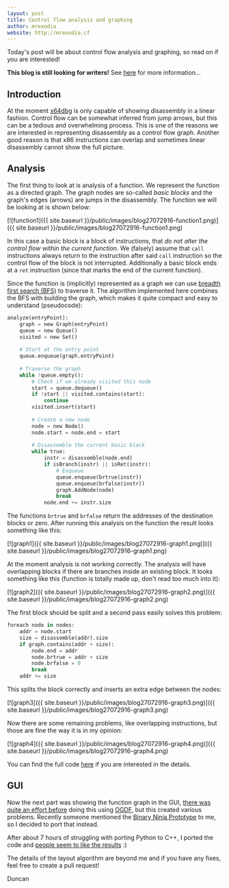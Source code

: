 ```yaml
---
layout: post
title: Control flow analysis and graphing
author: mrexodia
website: http://mrexodia.cf
---
```


Today's post will be about control flow analysis and graphing, so read on if you are interested!

**This blog is still looking for writers!** See [here](/blog/2016/07/09/Looking-for-writers.html) for more information...

## Introduction

At the moment [x64dbg](http://x64dbg.com) is only capable of showing disassembly in a linear fashion. Control flow can be somewhat inferred from jump arrows, but this can be a tedious and overwhelming process. This is one of the reasons we are interested in representing disassembly as a control flow graph. Another good reason is that x86 instructions can overlap and sometimes linear disassembly cannot show the full picture.

## Analysis

The first thing to look at is analysis of a function. We represent the function as a directed graph. The graph nodes are so-called *basic blocks* and the graph's edges (arrows) are jumps in the disassembly. The function we will be looking at is shown below:

[![function1]({{ site.baseurl }}/public/images/blog27072916-function1.png)]({{ site.baseurl }}/public/images/blog27072916-function1.png)

In this case a basic block is a block of instructions, that *do not alter the control flow within the current function*. We (falsely) assume that `call` instructions always return to the instruction after said `call` instruction so the control flow of the block is not interrupted. Additionally a basic block ends at a `ret` instruction (since that marks the end of the current function).

Since the function is (implicitly) represented as a graph we can use [breadth first search (BFS)](https://en.wikipedia.org/wiki/Breadth-first_search) to traverse it. The algorithm implemented here combines the BFS with building the graph, which makes it quite compact and easy to understand (pseudocode):

```python
analyze(entryPoint):
    graph = new Graph(entryPoint)
    queue = new Queue()
    visited = new Set()
    
    # Start at the entry point
    queue.enqueue(graph.entryPoint)
    
    # Traverse the graph
    while !queue.empty():
        # Check if we already visited this node
        start = queue.dequeue()
        if !start || visited.contains(start):
            continue
        visited.insert(start)
        
        # Create a new node
        node = new Node()
        node.start = node.end = start
        
        # Disassemble the current basic block
        while true:
            instr = disassemble(node.end)
            if isBranch(instr) || isRet(instr):
                # Enqueue 
                queue.enqueue(brtrue(instr))
                queue.enqueue(brfalse(instr))
                graph.AddNode(node)
                break
            node.end += instr.size
```

The functions `brtrue` and `brfalse` return the addresses of the destination blocks or zero. After running this analysis on the function the result looks something like this:

[![graph1]({{ site.baseurl }}/public/images/blog27072916-graph1.png)]({{ site.baseurl }}/public/images/blog27072916-graph1.png)

At the moment analysis is not working correctly. The analysis will have overlapping blocks if there are branches inside an existing block. It looks something like this (function is totally made up, don't read too much into it):

[![graph2]({{ site.baseurl }}/public/images/blog27072916-graph2.png)]({{ site.baseurl }}/public/images/blog27072916-graph2.png)

The first block should be split and a second pass easily solves this problem:

```python
foreach node in nodes:
    addr = node.start
    size = disassemble(addr).size
    if graph.contains(addr + size):
        node.end = addr
        node.brtrue = addr + size
        node.brfalse = 0
        break
    addr += size
```

This splits the block correctly and inserts an extra edge between the nodes:

[![graph3]({{ site.baseurl }}/public/images/blog27072916-graph3.png)]({{ site.baseurl }}/public/images/blog27072916-graph3.png)

Now there are some remaining problems, like overlapping instructions, but those are fine the way it is in my opinion:

[![graph4]({{ site.baseurl }}/public/images/blog27072916-graph4.png)]({{ site.baseurl }}/public/images/blog27072916-graph4.png)

You can find the full code [here](https://github.com/x64dbg/x64dbg/blob/47f044eeb1ced86a9f191038b8991fac88b71764/src/dbg/analysis/recursiveanalysis.cpp#L58) if you are interested in the details.

## GUI

Now the next part was showing the function graph in the GUI, [there was quite an effort before](https://github.com/x64dbg/x64dbg/tree/graph_ogfd_new) doing this using [OGDF](http://www.ogdf.net), but this created various problems. Recently someone mentioned the [Binary Ninja Prototype](https://github.com/Vector35/deprecated-binaryninja-python) to me, so I decided to port that instead.

After about 7 hours of struggling with porting Python to C++, I ported the code and [people seem to like the results](https://twitter.com/GelosSnake/status/758644519189540864) :)

The details of the layout algorithm are beyond me and if you have any fixes, feel free to create a pull request!

Duncan